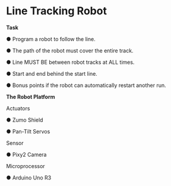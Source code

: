 # Line Tracking Robot

**Task**

● Program a robot to follow the line.

● The path of the robot must cover the entire track.

● Line MUST BE between robot tracks at ALL times.

● Start and end behind the start line.

● Bonus points if the robot can automatically restart another run.


**The Robot Platform**

Actuators

● Zumo Shield

● Pan-Tilt Servos

Sensor

● Pixy2 Camera

Microprocessor

● Arduino Uno R3

